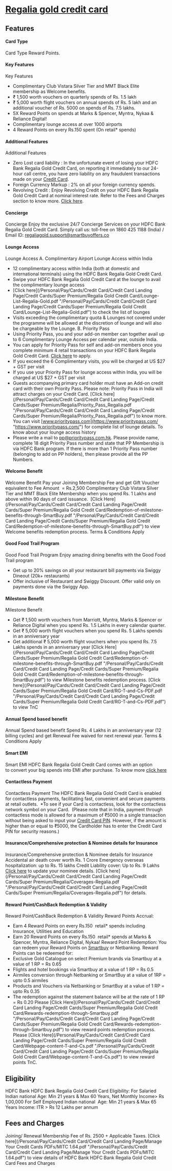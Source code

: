 
# [Regalia gold credit card](https://www.hdfcbank.com/personal/pay/cards/credit-cards/regalia-gold-credit-card)

## Features
#### Card Type
Card Type
Reward Points.
#### Key Features
Key Features
* Complimentary Club Vistara Silver Tier and MMT Black Elite membership as Welcome benefits.
* ₹ 1,500 worth vouchers on quarterly spends of Rs. 1.5 lakh
* ₹ 5,000 worth flight vouchers on annual spends of Rs. 5 lakh and an additional voucher of Rs. 5000 on spends of Rs. 7.5 lakhs.
* 5X Reward Points on spends at Marks & Spencer, Myntra, Nykaa & Reliance Digital!
* Complimentary lounge access at over 1000 airports
* 4 Reward Points on every Rs.150 spent (On retail\* spends)
#### Additional Features
Additional Features
* Zero Lost card liability : In the unfortunate event of losing your HDFC Bank Regalia Gold Credit Card, on reporting it immediately to our 24-hour call centre, you have zero liability on any fraudulent transactions made on your [Credit Card](/personal/pay/cards/credit-cards "/personal/pay/cards/credit-cards").
* Foreign Currency Markup : 2% on all your foreign currency spends.
* Revolving Credit : Enjoy Revolving Credit on your HDFC Bank Regalia Gold Credit Card at nominal interest rate. Refer to the Fees and Charges section to know more. [Click here](/personal/pay/cards/credit-cards/regalia-gold-credit-card/fees-and-charges "/personal/pay/cards/credit-cards/regalia-gold-credit-card/fees-and-charges").
#### Concierge
Concierge
Enjoy the exclusive 24/7 Concierge Services on your HDFC Bank Regalia Gold Credit Card. Simply call us: toll-free on 1860 425 1188 (India) / Email ID: regaliagold.support@smartbuyoffers.co
#### Lounge Access
Lounge Access
A. Complimentary Airport Lounge Access within India
* 12 complimentary access within India (both at domestic and international terminals) using the HDFC Bank Regalia Gold Credit Card.
* Swipe your HDFC Bank Regalia Gold Credit Card at the lounge to avail the complimentary lounge access
* [Click here](/Personal/Pay/Cards/Credit Card/Credit Card Landing Page/Credit Cards/Super Premium/Regalia Gold Credit Card/Lounge-List-Regalia-Gold.pdf "/Personal/Pay/Cards/Credit Card/Credit Card Landing Page/Credit Cards/Super Premium/Regalia Gold Credit Card/Lounge-List-Regalia-Gold.pdf") to check the list of lounges
* Visits exceeding the complimentary quota & Lounges not covered under the programme will be allowed at the discretion of lounge and will also be chargeable by the Lounge.
B. Priority Pass
* Using Priority Pass, you and your add-on member can together avail up to 6 Complimentary Lounge Access per calendar year, outside India.
* You can apply for Priority Pass for self and add-on members once you complete minimum 4 retail transactions on your HDFC Bank Regalia Gold Credit Card. [Click here](https://leads.hdfcbank.com/applications/webforms/apply/HDFC_Regalia_Priority_Pass1/Regalia_Priority_Pass.aspx "https://leads.hdfcbank.com/applications/webforms/apply/HDFC_Regalia_Priority_Pass1/Regalia_Priority_Pass.aspx") to apply.
* If you exceed the 6 Complimentary visits, you will be charged at US $27 + GST per visit
* If you use your Priority Pass for lounge access within India, you will be charged at US $27 + GST per visit
* Guests accompanying primary card holder must have an Add-on credit card with their own Priority Pass.
Please note: Priority Pass in India will attract charges on your Credit Card. [Click here](/Personal/Pay/Cards/Credit Card/Credit Card Landing Page/Credit Cards/Super Premium/Regalia/Priority_Pass_Regalia.pdf "/Personal/Pay/Cards/Credit Card/Credit Card Landing Page/Credit Cards/Super Premium/Regalia/Priority_Pass_Regalia.pdf") to know more. You can visit [www.prioritypass.com](https://www.prioritypass.com/ "https://www.prioritypass.com/") for complete list of lounge details.
To know about your lounge access history
* Please write a mail to [pp@prioritypass.com.hk](/cdn-cgi/l/email-protection#235353050015171853514a4c514a575a534250500d404c4e0d4b48 "mailto:pp@prioritypass.com.hk"). Please provide name, complete 18 digit Priority Pass number and state that PP Membership is via HDFC Bank program. If there is more than 1 Priority Pass number (belonging to add on PP holders), then please provide all the PP Numbers.
#### Welcome Benefit
Welcome Benefit
Pay your Joining Membership Fee and get Gift Voucher equivalent to Fee Amount  = Rs.2,500
Complimentary Club Vistara Silver Tier and MMT Black Elite Membership when you spend Rs. 1 Lakhs and above within 90 days of card issuance. 
[Click Here](/Personal/Pay/Cards/Credit Card/Credit Card Landing Page/Credit Cards/Super Premium/Regalia Gold Credit Card/Redemption-of-milestone-benefits-through-SmartBuy.pdf "/Personal/Pay/Cards/Credit Card/Credit Card Landing Page/Credit Cards/Super Premium/Regalia Gold Credit Card/Redemption-of-milestone-benefits-through-SmartBuy.pdf") to view Welcome benefits redemption process.
Terms & Conditions Apply
#### Good Food Trail Program
Good Food Trail Program
Enjoy amazing dining benefits with the Good Food Trail program
* Get up to 20% savings on all your restaurant bill payments via Swiggy Dineout (20k+ restaurants)
* Offer inclusive of Restaurant and Swiggy Discount. Offer valid only on payments done via the Swiggy App.
#### Milestone Benefit
Milestone Benefit
* Get ₹ 1,500 worth vouchers from Marriott, Myntra, Marks & Spencer or Reliance Digital when you spend Rs. 1.5 Lakhs in every calendar quarter.
* Get ₹ 5,000 worth flight vouchers when you spend Rs. 5 Lakhs spends in an anniversary year
* Get additional ₹ 5,000 worth flight vouchers when you spend Rs. 7.5 Lakhs spends in an anniversary year
[Click Here](/Personal/Pay/Cards/Credit Card/Credit Card Landing Page/Credit Cards/Super Premium/Regalia Gold Credit Card/Redemption-of-milestone-benefits-through-SmartBuy.pdf "/Personal/Pay/Cards/Credit Card/Credit Card Landing Page/Credit Cards/Super Premium/Regalia Gold Credit Card/Redemption-of-milestone-benefits-through-SmartBuy.pdf") to view Milestone benefits redemption process.
[Click here](/Personal/Pay/Cards/Credit Card/Credit Card Landing Page/Credit Cards/Super Premium/Regalia Gold Credit Card/RG-T-and-Cs-PDF.pdf "/Personal/Pay/Cards/Credit Card/Credit Card Landing Page/Credit Cards/Super Premium/Regalia Gold Credit Card/RG-T-and-Cs-PDF.pdf") to view TnC
#### Annual Spend based benefit
Annual Spend based benefit
Spend Rs. 4 Lakhs in an anniversary year (12 billing cycles) and get Renewal Fee waived for next renewal year.
Terms & Conditions Apply
#### Smart EMI
Smart EMI
HDFC Bank Regalia Gold Credit Card comes with an option to convert your big spends into EMI after purchase. To know more [click here](/personal/borrow/loan-against-assets/smartemi "/personal/borrow/loan-against-assets/smartemi")
#### Contactless Payment
Contactless Payment
The HDFC Bank Regalia Gold Credit Card is enabled for contactless payments, facilitating fast, convenient and secure payments at retail outlets. 
\*To see if your Card is contactless, look for the contactless network symbol on your Card. 
(Please note that in India, payment through contactless mode is allowed for a maximum of ₹5000 in a single transaction without being asked to input your [Credit Card PIN](/personal/pay/cards/credit-cards/forgot-card-pin "/personal/pay/cards/credit-cards/forgot-card-pin"). However, if the amount is higher than or equal to ₹5000, the Cardholder has to enter the Credit Card PIN for security reasons.)
#### Insurance/Comprehensive protection & Nominee details for Insurance
Insurance/Comprehensive protection & Nominee details for Insurance
Accidental air death cover worth Rs. 1 Crore
Emergency overseas hospitalization: up to Rs. 15 lakhs
Credit Liability cover: Up to Rs. 9 Lakhs  
[Click here](https://leads.hdfcbank.com/applications/webforms/apply/HDFC_NomineeDetails/Nominee.aspx?_ga=2.26251124.810244122.1556024278-537237991.1553082495 "https://leads.hdfcbank.com/applications/webforms/apply/HDFC_NomineeDetails/Nominee.aspx?_ga=2.26251124.810244122.1556024278-537237991.1553082495") to update your nominee details.
[Click here](/Personal/Pay/Cards/Credit Card/Credit Card Landing Page/Credit Cards/Super Premium/Regalia/Coverages-Regalia.pdf "/Personal/Pay/Cards/Credit Card/Credit Card Landing Page/Credit Cards/Super Premium/Regalia/Coverages-Regalia.pdf") for details.
#### Reward Point/CashBack Redemption & Validity
Reward Point/CashBack Redemption & Validity
Reward Points Accrual:
* Earn 4 Reward Points on every Rs.150  retail\* spends including Insurance, Utilities and Education​
* Earn 20 Reward Points on every Rs.150  retail\* spends at Marks & Spencer, Myntra, Reliance Digital, Nykaa!
Reward Point Redemption:
You can redeem your Reward Points on [Smartbuy](https://offers.reward360.in/v1/regaliagold "https://offers.reward360.in/v1/regaliagold") or Netbanking. Reward Points can be redeemed for:
* Exclusive Gold Catalogue on select Premium brands via Smartbuy at a value of 1 RP = Rs 0.65
* Flights and hotel bookings via Smartbuy at a value of 1 RP = Rs 0.5
* Airmiles conversion through Netbanking or SmartBuy at a value of 1RP = upto 0.5 airmiles
* Products and Vouchers via Netbanking or SmartBuy at a value of 1 RP = upto Rs 0.35
* The redemption against the statement balance will be at the rate of 1 RP = Rs 0.20
​​​​​​​Please [Click Here](/Personal/Pay/Cards/Credit Card/Credit Card Landing Page/Credit Cards/Super Premium/Regalia Gold Credit Card/Rewards-redemption-through-Smartbuy.pdf "/Personal/Pay/Cards/Credit Card/Credit Card Landing Page/Credit Cards/Super Premium/Regalia Gold Credit Card/Rewards-redemption-through-Smartbuy.pdf") to view reward points redemption process.
Please [Click Here](/Personal/Pay/Cards/Credit Card/Credit Card Landing Page/Credit Cards/Super Premium/Regalia Gold Credit Card/Webpage-content-T-and-Cs.pdf "/Personal/Pay/Cards/Credit Card/Credit Card Landing Page/Credit Cards/Super Premium/Regalia Gold Credit Card/Webpage-content-T-and-Cs.pdf") to view reward points TnC.

## Eligibility
HDFC Bank HDFC Bank Regalia Gold Credit Card Eligibility:
For Salaried Indian national
Age: Min 21 years & Max 60 Years,
Net Monthly Income> Rs 1,00,000
​​​​​​​For Self Employed Indian national
 Age: Min 21 years & Max 65 Years
Income: ITR > Rs 12 Lakhs per annum

## Fees and Charges
Joining/ Renewal Membership Fee of Rs. 2500 + Applicable Taxes.
[Click here](/Personal/Pay/Cards/Credit Card/Credit Card Landing Page/Manage Your Credit Cards PDFs/MITC 1.64.pdf "/Personal/Pay/Cards/Credit Card/Credit Card Landing Page/Manage Your Credit Cards PDFs/MITC 1.64.pdf") to view details of HDFC Bank HDFC Bank Regalia Gold Credit Card Fees and Charges
